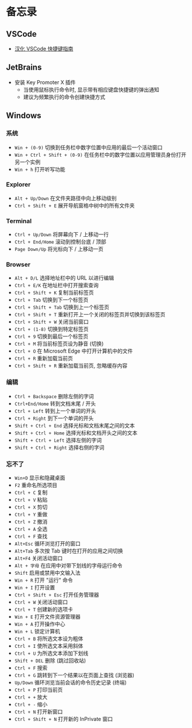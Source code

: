 # 备忘录

## VSCode

* [汉化 VSCode 快捷键指南](https://www.52cik.com/VSCode-keyboard-shortcuts/)

## JetBrains

* 安装 Key Promoter X 插件
    * 当使用鼠标执行命令时, 显示带有相应键盘快捷键的弹出通知
    * 建议为频繁执行的命令创建快捷方式

## Windows

### 系统

* `Win + (0-9)` 切换到任务栏中数字位置中应用的最后一个活动窗口
* `Win + Ctrl + Shift + (0-9)` 在任务栏中的数字位置以应用管理员身份打开另一个实例
* `Win + h` 打开听写功能

### Explorer

* `Alt + Up/Down` 在文件夹路径中向上移动级别
* `Ctrl + Shift + E` 展开导航窗格中树中的所有文件夹

### Terminal

* `Ctrl + Up/Down` 将屏幕向下 / 上移动一行
* `Ctrl + End/Home` 滚动到控制台底 / 顶部
* `Page Down/Up` 将光标向下 / 上移动一页

### Browser

* `Alt + D/L` 选择地址栏中的 URL 以进行编辑
* `Ctrl + E/K` 在地址栏中打开搜索查询
* `Ctrl + Shift + K` 复制当前标签页
* `Ctrl + Tab` 切换到下一个标签页
* `Ctrl + Shift + Tab` 切换到上一个标签页
* `Ctrl + Shift + T` 重新打开上一个关闭的标签页并切换到该标签页
* `Ctrl + Shift + W` 关闭当前窗口
* `Ctrl + (1-8)` 切换到特定标签页
* `Ctrl + 9` 切换到最后一个标签页
* `Ctrl + M` 将当前标签页设为静音 (切换)
* `Ctrl + O` 在 Microsoft Edge 中打开计算机中的文件
* `Ctrl + R` 重新加载当前页
* `Ctrl + Shift + R` 重新加载当前页, 忽略缓存内容

### 编辑

* `Ctrl + Backspace` 删除左侧的字词
* `Ctrl+End/Home` 转到文档末尾 / 开头
* `Ctrl + Left` 转到上一个单词的开头
* `Ctrl + Right` 到下一个单词的开头
* `Shift + Ctrl + End` 选择光标和文档末尾之间的文本
* `Shift + Ctrl + Home` 选择光标和文档开头之间的文本
* `Shift + Ctrl + Left` 选择左侧的字词
* `Shift + Ctrl + Right` 选择右侧的字词

### 忘不了

* `Win+D` 显示和隐藏桌面
* `F2` 重命名所选项目
* `Ctrl + C` 复制
* `Ctrl + V` 粘贴
* `Ctrl + X` 剪切
* `Ctrl + Y` 重做
* `Ctrl + Z` 撤消
* `Ctrl + A` 全选
* `Ctrl + F` 查找
* `Alt+Esc` 循环浏览打开的窗口
* `Alt+Tab` 多次按 Tab 键时在打开的应用之间切换
* `Alt+F4` 关闭活动窗口
* `Alt + 字母` 在应用中对带下划线的字母运行命令
* `Shift` 启用或禁用中文输入法
* `Win + R` 打开 "运行" 命令
* `Win + I` 打开设置
* `Ctrl + Shift + Esc` 打开任务管理器
* `Ctrl + W` 关闭活动窗口
* `Ctrl + T` 创建新的选项卡
* `Win + E` 打开文件资源管理器
* `Win + A` 打开操作中心
* `Win + L` 锁定计算机
* `Ctrl + B` 将所选文本设为粗体
* `Ctrl + I` 使所选文本采用斜体
* `Ctrl + U` 为所选文本添加下划线
* `Shift + DEL` 删除 (跳过回收站)
* `Ctrl + F` 搜索
* `Ctrl + G` 跳转到下一个结果以在页面上查找 (浏览器)
* `Up/Down` 循环浏览当前会话的命令历史记录 (终端)
* `Ctrl + P` 打印当前页
* `Ctrl + +` 放大
* `Ctrl + -` 缩小
* `Ctrl + N` 打开新窗口
* `Ctrl + Shift + N` 打开新的 InPrivate 窗口
